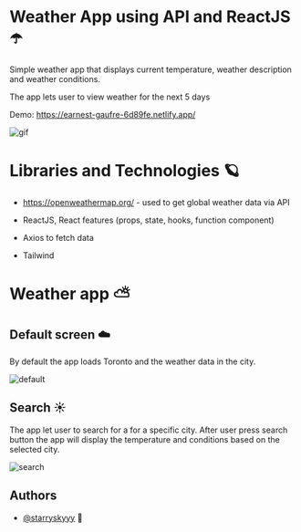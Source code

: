 # Weather App using API and ReactJS :open_umbrella:

Simple weather app that displays current temperature, weather description and weather conditions.

The app lets user to view weather for the next 5 days 


Demo: https://earnest-gaufre-6d89fe.netlify.app/

![gif](https://gifyu.com/image/ShdXJ)

# Libraries and Technologies  :ringed_planet:

- https://openweathermap.org/ - used to get global weather data via API

- ReactJS, React features (props, state, hooks, function component)
- Axios to fetch data
- Tailwind

# Weather app :partly_sunny:

## Default screen :cloud:

By default the app loads Toronto and the weather data in the city. 

![default](https://snipboard.io/Mt7Rzh.jpg)

## Search  :sunny:

The app let user to search for a for a specific city. After user press search button the app will display the temperature and conditions based on the selected city.

![search](https://snipboard.io/j82JcE.jpg)


## Authors

- [@starryskyyy](https://github.com/starryskyyy) :sparkling_heart:
